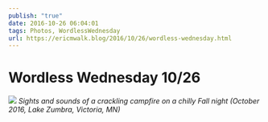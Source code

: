 ```yaml
---
publish: "true"
date: 2016-10-26 06:04:01
tags: Photos, WordlessWednesday
url: https://ericmwalk.blog/2016/10/26/wordless-wednesday.html
---
```


# Wordless Wednesday 10/26

![](https://ericmwalk.blog/uploads/2022/112abd9afa.jpg)
*Sights and sounds of a crackling campfire on a chilly Fall night (October 2016, Lake Zumbra, Victoria, MN)*
